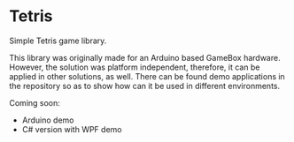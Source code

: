# Tetris

Simple Tetris game library.

This library was originally made for an Arduino based GameBox hardware. However, the solution was platform independent, therefore, it can be applied in other solutions, as well.
There can be found demo applications in the repository so as to show how can it be used in different environments.

Coming soon:
* Arduino demo
* C# version with WPF demo
